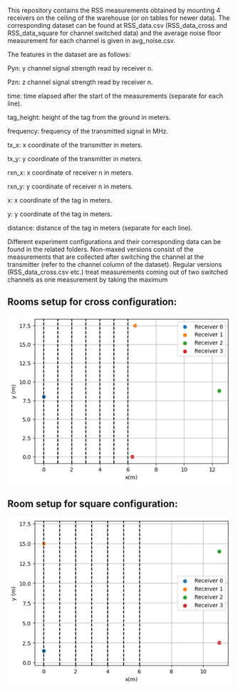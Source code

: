 This repository contains the RSS measurements obtained by mounting 4 receivers on the ceiling of the warehouse (or on tables for newer data). The corresponding dataset can be found at RSS_data.csv (RSS_data_cross and RSS_data_square for channel switched data) and the average noise floor measurement for each channel is given in avg_noise.csv. 

The features in the dataset are as follows:

Pyn: y channel signal strength read by receiver n.

Pzn: z channel signal strength read by receiver n.

time: time elapsed after the start of the measurements (separate for each line).

tag_height: height of the tag from the ground in meters.

frequency: frequency of the transmitted signal in MHz.

tx_x: x coordinate of the transmitter in meters.

tx_y: y coordinate of the transmitter in meters.

rxn_x: x coordinate of receiver n in meters.

rxn_y: y coordinate of receiver n in meters.


x: x coordinate of the tag in meters.

y: y coordinate of the tag in meters.

distance: distance of the tag in meters (separate for each line).

Different experiment configurations and their corresponding data can be found in the related folders. Non-maxed versions consist of the measurements that are collected after switching the channel at the transmitter (refer to the channel column of the dataset). Regular versions (RSS_data_cross.csv etc.) treat measurements coming out of two switched channels as one measurement by taking the maximum

Rooms setup for cross configuration:
------------------------------------------------------------------------------------------------------------------------------------
![alt text](https://github.com/BerkBzkrt/INLAN-Localization/blob/main/Cross%20configuration/cross_configuration.png)

Room setup for square configuration:
------------------------------------------------------------------------------------------------------------------------------------
![alt text](https://github.com/BerkBzkrt/INLAN-Localization/blob/main/Square%20configuration/square_configuration.png)
